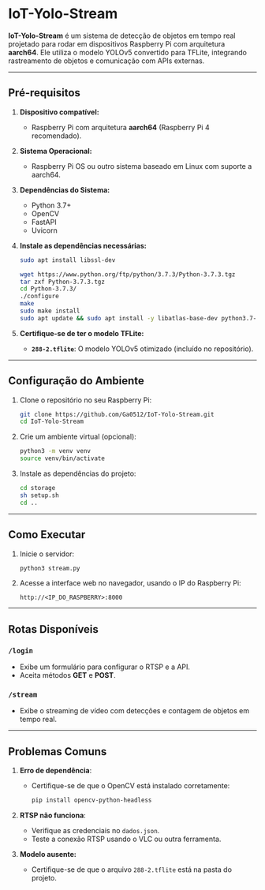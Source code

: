 # IoT-Yolo-Stream

**IoT-Yolo-Stream** é um sistema de detecção de objetos em tempo real projetado para rodar em dispositivos Raspberry Pi com arquitetura **aarch64**. Ele utiliza o modelo YOLOv5 convertido para TFLite, integrando rastreamento de objetos e comunicação com APIs externas.

---

## **Pré-requisitos**

1. **Dispositivo compatível:**
   - Raspberry Pi com arquitetura **aarch64** (Raspberry Pi 4 recomendado).
   
2. **Sistema Operacional:**
   - Raspberry Pi OS ou outro sistema baseado em Linux com suporte a aarch64.

3. **Dependências do Sistema:**
   - Python 3.7+
   - OpenCV
   - FastAPI
   - Uvicorn

4. **Instale as dependências necessárias:**
   ```bash
   sudo apt install libssl-dev

   wget https://www.python.org/ftp/python/3.7.3/Python-3.7.3.tgz
   tar zxf Python-3.7.3.tgz
   cd Python-3.7.3/
   ./configure
   make
   sudo make install
   sudo apt update && sudo apt install -y libatlas-base-dev python3.7-pip
   ```

5. **Certifique-se de ter o modelo TFLite:**
   - **`288-2.tflite`**: O modelo YOLOv5 otimizado (incluído no repositório).

---

## **Configuração do Ambiente**

1. Clone o repositório no seu Raspberry Pi:
   ```bash
   git clone https://github.com/Ga0512/IoT-Yolo-Stream.git
   cd IoT-Yolo-Stream
   ```

2. Crie um ambiente virtual (opcional):
   ```bash
   python3 -m venv venv
   source venv/bin/activate
   ```

3. Instale as dependências do projeto:
   ```bash
   cd storage
   sh setup.sh
   cd ..
   ```

---

## **Como Executar**

1. Inicie o servidor:
   ```bash
   python3 stream.py
   ```

2. Acesse a interface web no navegador, usando o IP do Raspberry Pi:
   ```
   http://<IP_DO_RASPBERRY>:8000
   ```

---

## **Rotas Disponíveis**

### **`/login`**
- Exibe um formulário para configurar o RTSP e a API.
- Aceita métodos **GET** e **POST**.

### **`/stream`**
- Exibe o streaming de vídeo com detecções e contagem de objetos em tempo real.

---

## **Problemas Comuns**

1. **Erro de dependência**:
   - Certifique-se de que o OpenCV está instalado corretamente:
     ```bash
     pip install opencv-python-headless
     ```

2. **RTSP não funciona**:
   - Verifique as credenciais no `dados.json`.
   - Teste a conexão RTSP usando o VLC ou outra ferramenta.

3. **Modelo ausente:**
   - Certifique-se de que o arquivo `288-2.tflite` está na pasta do projeto.
